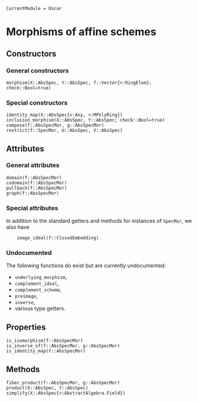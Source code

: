 ```@meta
CurrentModule = Oscar
```


# Morphisms of affine schemes


## Constructors

### General constructors

```@docs
morphism(X::AbsSpec, Y::AbsSpec, f::Vector{<:RingElem}; check::Bool=true)
```

### Special constructors 

```@docs
identity_map(X::AbsSpec{<:Any, <:MPolyRing})
inclusion_morphism(X::AbsSpec, Y::AbsSpec; check::Bool=true)
compose(f::AbsSpecMor, g::AbsSpecMor)
restrict(f::SpecMor, U::AbsSpec, V::AbsSpec)
```


## Attributes

### General attributes

```@docs
domain(f::AbsSpecMor)
codomain(f::AbsSpecMor)
pullback(f::AbsSpecMor)
graph(f::AbsSpecMor)
```

### Special attributes

In addition to the standard getters and methods for instances
of `SpecMor`, we also have
```@docs
    image_ideal(f::ClosedEmbedding)
```

### Undocumented

The following functions do exist but are currently undocumented:
- `underlying_morphism`,
- `complement_ideal`,
- `complement_scheme`,
- `preimage`,
- `inverse`,
- various type getters.


## Properties

```@docs
is_isomorphism(f::AbsSpecMor)
is_inverse_of(f::AbsSpecMor, g::AbsSpecMor)
is_identity_map(f::AbsSpecMor)
```


## Methods

```@docs
fiber_product(f::AbsSpecMor, g::AbsSpecMor)
product(X::AbsSpec, Y::AbsSpec)
simplify(X::AbsSpec{<:AbstractAlgebra.Field})
```
